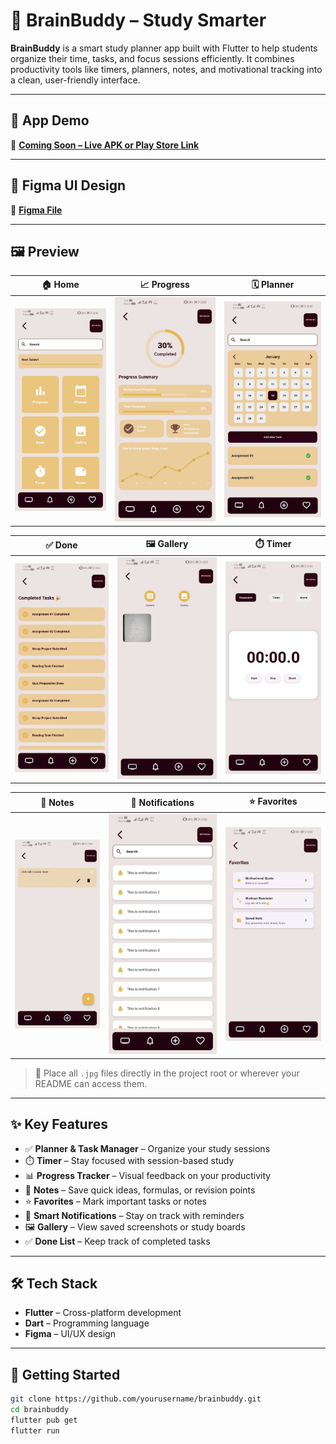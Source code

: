 # 🧠 BrainBuddy – Study Smarter

**BrainBuddy** is a smart study planner app built with Flutter to help students organize their time, tasks, and focus sessions efficiently. It combines productivity tools like timers, planners, notes, and motivational tracking into a clean, user-friendly interface.

---

## 📱 App Demo

🚀 [**Coming Soon – Live APK or Play Store Link**](#)

---

## 🎨 Figma UI Design

🎨 [**Figma File**](https://www.figma.com/design/WIy8YljNflcyJJvwZy87ox/Study-Buddy?node-id=0-1&t=Aa1h6s9qOz3HgXD1-1)

---

## 🖼️ Preview

| 🏠 Home | 📈 Progress | 🗓️ Planner |
|--------|------------|-------------|
| ![Home](screenshots/home.jpg) | ![Progress](screenshots/progress.jpg) | ![Planner](screenshots/planner.jpg) |

| ✅ Done | 🖼️ Gallery | ⏱️ Timer |
|--------|------------|------------|
| ![Done](screenshots/done.jpg) | ![Gallery](screenshots/gallery.jpg) | ![Timer](screenshots/timer.jpg) |

| 📝 Notes | 🔔 Notifications | ⭐ Favorites |
|-----------|------------------|--------------|
| ![Notes](screenshots/notes.jpg) | ![Notifications](screenshots/notifications.jpg) | ![Favorites](screenshots/favorite.jpg) |

> 📁 Place all `.jpg` files directly in the project root or wherever your README can access them.

---

## ✨ Key Features

- ✅ **Planner & Task Manager** – Organize your study sessions  
- ⏱️ **Timer** – Stay focused with session-based study  
- 📊 **Progress Tracker** – Visual feedback on your productivity  
- 📝 **Notes** – Save quick ideas, formulas, or revision points  
- ⭐ **Favorites** – Mark important tasks or notes  
- 🔔 **Smart Notifications** – Stay on track with reminders  
- 🖼️ **Gallery** – View saved screenshots or study boards  
- ✅ **Done List** – Keep track of completed tasks  

---

## 🛠️ Tech Stack

- **Flutter** – Cross-platform development  
- **Dart** – Programming language    
- **Figma** – UI/UX design  

---

## 🚀 Getting Started

```bash
git clone https://github.com/yourusername/brainbuddy.git
cd brainbuddy
flutter pub get
flutter run
